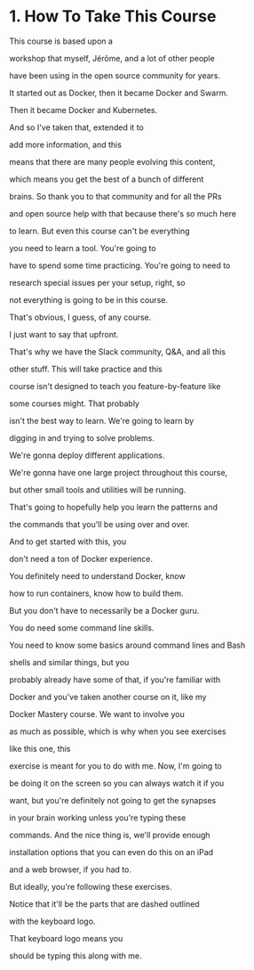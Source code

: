 # 1. How To Take This Course

This course is based upon a

workshop that myself, Jérôme, and a lot of other people

have been using in the open source community for years.

It started out as Docker, then it became Docker and Swarm.

Then it became Docker and Kubernetes.

And so I've taken that, extended it to

add more information, and this

means that there are many people evolving this content,

which means you get the best of a bunch of different

brains. So thank you to that community and for all the PRs

and open source help with that because there's so much here

to learn. But even this course can't be everything

you need to learn a tool. You're going to

have to spend some time practicing. You're going to need to

research special issues per your setup, right, so

not everything is going to be in this course.

That's obvious, I guess, of any course.

I just want to say that upfront.

That's why we have the Slack community, Q&A, and all this

other stuff. This will take practice and this

course isn't designed to teach you feature-by-feature like

some courses might. That probably

isn't the best way to learn. We're going to learn by

digging in and trying to solve problems.

We're gonna deploy different applications.

We're gonna have one large project throughout this course,

but other small tools and utilities will be running.

That's going to hopefully help you learn the patterns and

the commands that you'll be using over and over.

And to get started with this, you

don't need a ton of Docker experience.

You definitely need to understand Docker, know

how to run containers, know how to build them.

But you don't have to necessarily be a Docker guru.

You do need some command line skills.

You need to know some basics around command lines and Bash

shells and similar things, but you

probably already have some of that, if you're familiar with

Docker and you've taken another course on it, like my

Docker Mastery course. We want to involve you

as much as possible, which is why when you see exercises

like this one, this

exercise is meant for you to do with me. Now, I'm going to

be doing it on the screen so you can always watch it if you

want, but you're definitely not going to get the synapses

in your brain working unless you're typing these

commands. And the nice thing is, we'll provide enough

installation options that you can even do this on an iPad

and a web browser, if you had to.

But ideally, you're following these exercises.

Notice that it'll be the parts that are dashed outlined

with the keyboard logo.

That keyboard logo means you

should be typing this along with me.

